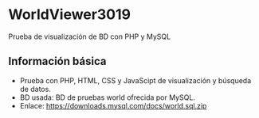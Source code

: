 # WorldViewer3019
Prueba de visualización de BD con PHP y MySQL


## Información básica

* Prueba con PHP, HTML, CSS y JavaScipt de visualización y búsqueda de datos.
* BD usada: BD de pruebas world ofrecida por MySQL.
* Enlace: https://downloads.mysql.com/docs/world.sql.zip

